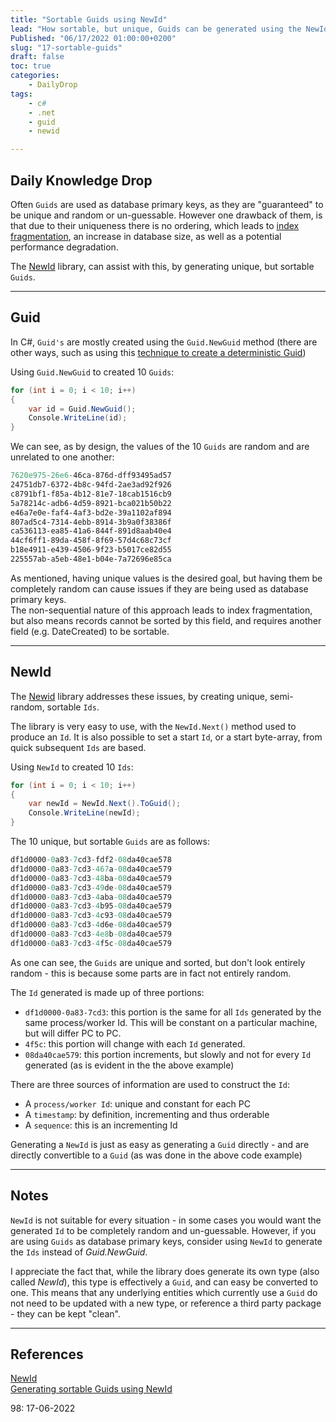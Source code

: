 ```yaml
---
title: "Sortable Guids using NewId"
lead: "How sortable, but unique, Guids can be generated using the NewId library"
Published: "06/17/2022 01:00:00+0200"
slug: "17-sortable-guids"
draft: false
toc: true
categories:
    - DailyDrop
tags:
    - c#
    - .net
    - guid
    - newid

---
```


## Daily Knowledge Drop

Often `Guids` are used as database primary keys, as they are "guaranteed" to be unique and random or un-guessable. However one drawback of them, is that due to their uniqueness there is no ordering, which leads to [index fragmentation](https://www.mssqltips.com/sqlservertip/4331/sql-server-index-fragmentation-overview/), an increase in database size, as well as a potential performance degradation.

The [NewId](https://www.nuget.org/packages/NewId/) library, can assist with this, by generating unique, but sortable `Guids`.

---

## Guid

In C#, `Guid's` are mostly created using the `Guid.NewGuid` method (there are other ways, such as using this [technique to create a deterministic Guid](../../05/10-deterministic-guid/))

Using `Guid.NewGuid` to created 10 `Guids`: 

``` csharp
for (int i = 0; i < 10; i++)
{
    var id = Guid.NewGuid();
    Console.WriteLine(id);
}
```

We can see, as by design, the values of the 10 `Guids` are random and are unrelated to one another:

``` powershell
7620e975-26e6-46ca-876d-dff93495ad57
24751db7-6372-4b8c-94fd-2ae3ad92f926
c8791bf1-f85a-4b12-81e7-18cab1516cb9
5a78214c-adb6-4d59-8921-bca021b50b22
e46a7e0e-faf4-4af3-bd2e-39a1102af894
807ad5c4-7314-4ebb-8914-3b9a0f38386f
ca536113-ea85-41a6-844f-891d8aab40e4
44cf6ff1-89da-458f-8f69-57d4c68c73cf
b18e4911-e439-4506-9f23-b5017ce82d55
225557ab-a5eb-48e1-b04e-7a72696e85ca
```

As mentioned, having unique values is the desired goal, but having them be completely random can cause issues if they are being used as database primary keys.  
The non-sequential nature of this approach leads to index fragmentation, but also means records cannot be sorted by this field, and requires another field (e.g. DateCreated) to be sortable.

---

## NewId

The [Newid](https://www.nuget.org/packages/NewId/) library addresses these issues, by creating unique, semi-random, sortable `Ids`. 

The library is very easy to use, with the `NewId.Next()` method used to produce an `Id`. It is also possible to set a start `Id`, or a start byte-array, from quick subsequent `Ids` are based.

Using `NewId` to created 10 `Ids`: 

``` csharp
for (int i = 0; i < 10; i++)
{
    var newId = NewId.Next().ToGuid();
    Console.WriteLine(newId);
}
```

The 10 unique, but sortable `Guids` are as follows:

``` csharp
df1d0000-0a83-7cd3-fdf2-08da40cae578
df1d0000-0a83-7cd3-467a-08da40cae579
df1d0000-0a83-7cd3-48ba-08da40cae579
df1d0000-0a83-7cd3-49de-08da40cae579
df1d0000-0a83-7cd3-4aba-08da40cae579
df1d0000-0a83-7cd3-4b95-08da40cae579
df1d0000-0a83-7cd3-4c93-08da40cae579
df1d0000-0a83-7cd3-4d6e-08da40cae579
df1d0000-0a83-7cd3-4e8b-08da40cae579
df1d0000-0a83-7cd3-4f5c-08da40cae579
```

As one can see, the `Guids` are unique and sorted, but don't look entirely random - this is because some parts are in fact not entirely random.

The `Id` generated is made up of three portions:

- `df1d0000-0a83-7cd3`: this portion is the same for all `Ids` generated by the same process/worker Id. This will be constant on a particular machine, but will differ PC to PC.
- `4f5c`: this portion will change with each `Id` generated.
- `08da40cae579`: this portion increments, but slowly and not for every `Id` generated (as is evident in the the above example)

There are three sources of information are used to construct the `Id`:
- A `process/worker Id`: unique and constant for each PC
- A `timestamp`: by definition, incrementing and thus orderable
- A `sequence`: this is an incrementing Id

Generating a `NewId` is just as easy as generating a `Guid` directly - and are directly convertible to a `Guid` (as was done in the above code example)

---

## Notes

`NewId` is not suitable for every situation - in some cases you would want the generated `Id` to be completely random and un-guessable. However, if you are using `Guids` as database primary keys, consider using `NewId` to generate the `Ids` instead of _Guid.NewGuid_. 

I appreciate the fact that, while the library does generate its own type (also called _NewId_), this type is effectively a `Guid`, and can easy be converted to one. This means that any underlying entities which currently use a `Guid` do not need to be updated with a new type, or reference a third party package - they can be kept "clean".

---

## References

[NewId](https://www.nuget.org/packages/NewId/)  
[Generating sortable Guids using NewId](https://andrewlock.net/generating-sortable-guids-using-newid/)  

<?# DailyDrop ?>98: 17-06-2022<?#/ DailyDrop ?>
